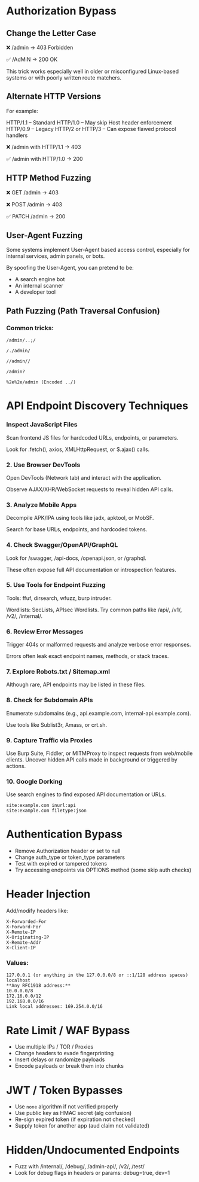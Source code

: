 
# Authorization Bypass
##  Change the Letter Case

❌ /admin → 403 Forbidden

✅ /AdMiN → 200 OK

This trick works especially well in older or misconfigured Linux-based systems or with poorly written route matchers.

## Alternate HTTP Versions
For example:

HTTP/1.1 – Standard
HTTP/1.0 – May skip Host header enforcement
HTTP/0.9 – Legacy
HTTP/2 or HTTP/3 – Can expose flawed protocol handlers

❌ /admin with HTTP/1.1 → 403

✅ /admin with HTTP/1.0 → 200
## HTTP Method Fuzzing

❌ GET /admin → 403

❌ POST /admin → 403

✅ PATCH /admin → 200

## User-Agent Fuzzing
Some systems implement User-Agent based access control, especially for internal services, admin panels, or bots.

By spoofing the User-Agent, you can pretend to be:
* A search engine bot
* An internal scanner
* A developer tool

##  Path Fuzzing (Path Traversal Confusion)
### Common tricks:
```
/admin/..;/

/./admin/

//admin//

/admin?

%2e%2e/admin (Encoded ../)
```
# API Endpoint Discovery Techniques
### Inspect JavaScript Files
Scan frontend JS files for hardcoded URLs, endpoints, or parameters.

Look for .fetch(), axios, XMLHttpRequest, or $.ajax() calls.

### 2. Use Browser DevTools
Open DevTools (Network tab) and interact with the application.

Observe AJAX/XHR/WebSocket requests to reveal hidden API calls.

### 3. Analyze Mobile Apps
Decompile APK/IPA using tools like jadx, apktool, or MobSF.

Search for base URLs, endpoints, and hardcoded tokens.

### 4. Check Swagger/OpenAPI/GraphQL
Look for /swagger, /api-docs, /openapi.json, or /graphql.

These often expose full API documentation or introspection features.

### 5. Use Tools for Endpoint Fuzzing
Tools: ffuf, dirsearch, wfuzz, burp intruder.

Wordlists: SecLists, APIsec Wordlists.
Try common paths like /api/, /v1/, /v2/, /internal/.

### 6. Review Error Messages
Trigger 404s or malformed requests and analyze verbose error responses.

Errors often leak exact endpoint names, methods, or stack traces.

### 7. Explore Robots.txt / Sitemap.xml
Although rare, API endpoints may be listed in these files.

### 8. Check for Subdomain APIs
Enumerate subdomains (e.g., api.example.com, internal-api.example.com).

Use tools like Sublist3r, Amass, or crt.sh.

### 9. Capture Traffic via Proxies
Use Burp Suite, Fiddler, or MITMProxy to inspect requests from web/mobile clients.
Uncover hidden API calls made in background or triggered by actions.

### 10. Google Dorking
Use search engines to find exposed API documentation or URLs.
```
site:example.com inurl:api
site:example.com filetype:json
```

# Authentication Bypass
* Remove Authorization header or set to null
* Change auth_type or token_type parameters
* Test with expired or tampered tokens
* Try accessing endpoints via OPTIONS method (some skip auth checks)

# Header Injection
Add/modify headers like:

```
X-Forwarded-For
X-Forward-For
X-Remote-IP
X-Originating-IP
X-Remote-Addr
X-Client-IP
```
### Values:
```
127.0.0.1 (or anything in the 127.0.0.0/8 or ::1/128 address spaces)
localhost
**Any RFC1918 address:**
10.0.0.0/8
172.16.0.0/12
192.168.0.0/16
Link local addresses: 169.254.0.0/16
```

# Rate Limit / WAF Bypass
* Use multiple IPs / TOR / Proxies
* Change headers to evade fingerprinting
* Insert delays or randomize payloads
* Encode payloads or break them into chunks

# JWT / Token Bypasses
* Use `none` algorithm if not verified properly
* Use public key as HMAC secret (alg confusion)
* Re-sign expired token (if expiration not checked)
* Supply token for another app (aud claim not validated)

# Hidden/Undocumented Endpoints
* Fuzz with /internal/, /debug/, /admin-api/, /v2/, /test/
* Look for debug flags in headers or params: debug=true, dev=1
